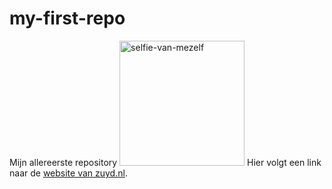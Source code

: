 # my-first-repo
Mijn allereerste repository
<img src="ruben-selfie.jpg" width="200" alt="selfie-van-mezelf">
Hier volgt een link naar de [website van zuyd.nl](https://www.zuyd.nl/).
